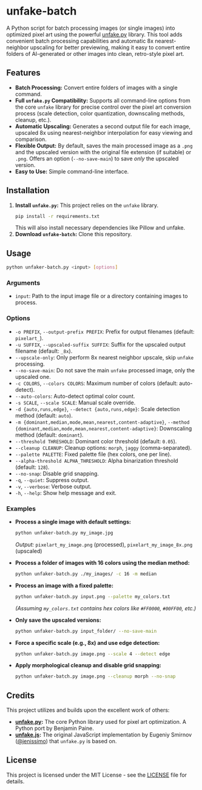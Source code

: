 # unfake-batch

A Python script for batch processing images (or single images) into optimized pixel art using the powerful [unfake.py](https://github.com/painebenjamin/unfake.py) library. This tool adds convenient batch processing capabilities and automatic 8x nearest-neighbor upscaling for better previewing, making it easy to convert entire folders of AI-generated or other images into clean, retro-style pixel art.

## Features

*   **Batch Processing:** Convert entire folders of images with a single command.
*   **Full `unfake.py` Compatibility:** Supports all command-line options from the core `unfake` library for precise control over the pixel art conversion process (scale detection, color quantization, downscaling methods, cleanup, etc.).
*   **Automatic Upscaling:** Generates a second output file for each image, upscaled 8x using nearest-neighbor interpolation for easy viewing and comparison.
*   **Flexible Output:** By default, saves the main processed image as a `.png` and the upscaled version with the original file extension (if suitable) or `.png`. Offers an option (`--no-save-main`) to save *only* the upscaled version.
*   **Easy to Use:** Simple command-line interface.

## Installation

1.  **Install `unfake.py`:** This project relies on the `unfake` library.
    ```bash
    pip install -r requirements.txt
    ```
    This will also install necessary dependencies like Pillow and unfake.
2.  **Download `unfake-batch`:** Clone this repository.

## Usage

```bash
python unfaker-batch.py <input> [options]
```

### Arguments

*   `input`: Path to the input image file or a directory containing images to process.

### Options

*   `-o PREFIX`, `--output-prefix PREFIX`: Prefix for output filenames (default: `pixelart_`).
*   `-u SUFFIX`, `--upscaled-suffix SUFFIX`: Suffix for the upscaled output filename (default: `_8x`).
*   `--upscale-only`: Only perform 8x nearest neighbor upscale, skip `unfake` processing.
*   `--no-save-main`: Do not save the main `unfake` processed image, only the upscaled one.
*   `-c COLORS`, `--colors COLORS`: Maximum number of colors (default: auto-detect).
*   `--auto-colors`: Auto-detect optimal color count.
*   `-s SCALE`, `--scale SCALE`: Manual scale override.
*   `-d {auto,runs,edge}`, `--detect {auto,runs,edge}`: Scale detection method (default: `auto`).
*   `-m {dominant,median,mode,mean,nearest,content-adaptive}`, `--method {dominant,median,mode,mean,nearest,content-adaptive}`: Downscaling method (default: `dominant`).
*   `--threshold THRESHOLD`: Dominant color threshold (default: `0.05`).
*   `--cleanup CLEANUP`: Cleanup options: `morph`, `jaggy` (comma-separated).
*   `--palette PALETTE`: Fixed palette file (hex colors, one per line).
*   `--alpha-threshold ALPHA_THRESHOLD`: Alpha binarization threshold (default: `128`).
*   `--no-snap`: Disable grid snapping.
*   `-q`, `--quiet`: Suppress output.
*   `-v`, `--verbose`: Verbose output.
*   `-h`, `--help`: Show help message and exit.

### Examples

*   **Process a single image with default settings:**
    ```bash
    python unfaker-batch.py my_image.jpg
    ```
    *Output:* `pixelart_my_image.png` (processed), `pixelart_my_image_8x.png` (upscaled)

*   **Process a folder of images with 16 colors using the median method:**
    ```bash
    python unfaker-batch.py ./my_images/ -c 16 -m median
    ```

*   **Process an image with a fixed palette:**
    ```bash
    python unfaker-batch.py input.png --palette my_colors.txt
    ```
    *(Assuming `my_colors.txt` contains hex colors like `#FF0000`, `#00FF00`, etc.)*

*   **Only save the upscaled versions:**
    ```bash
    python unfaker-batch.py input_folder/ --no-save-main
    ```

*   **Force a specific scale (e.g., 8x) and use edge detection:**
    ```bash
    python unfaker-batch.py image.png --scale 4 --detect edge
    ```

*   **Apply morphological cleanup and disable grid snapping:**
    ```bash
    python unfaker-batch.py image.png --cleanup morph --no-snap
    ```

## Credits

This project utilizes and builds upon the excellent work of others:

*   **[unfake.py](https://github.com/painebenjamin/unfake.py):** The core Python library used for pixel art optimization. A Python port by Benjamin Paine.
*   **[unfake.js](https://github.com/jenissimo/unfake.js):** The original JavaScript implementation by Eugeniy Smirnov ([@jenissimo](https://github.com/jenissimo)) that `unfake.py` is based on.

## License

This project is licensed under the MIT License - see the [LICENSE](LICENSE) file for details.
